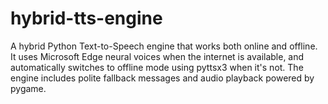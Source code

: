 # hybrid-tts-engine
A hybrid Python Text-to-Speech engine that works both online and offline. It uses Microsoft Edge neural voices when the internet is available, and automatically switches to offline mode using pyttsx3 when it's not. The engine includes polite fallback messages and audio playback powered by pygame.
